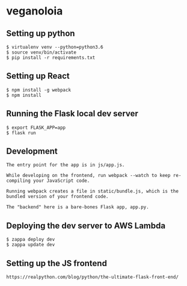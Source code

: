 # veganoloia

## Setting up python
```
$ virtualenv venv --python=python3.6
$ source venv/bin/activate
$ pip install -r requirements.txt
```

## Setting up React
```
$ npm install -g webpack
$ npm install
```

## Running the Flask local dev server
```
$ export FLASK_APP=app
$ flask run
```

## Development
```
The entry point for the app is in js/app.js.

While developing on the frontend, run webpack --watch to keep re-compiling your JavaScript code.

Running webpack creates a file in static/bundle.js, which is the bundled version of your frontend code.

The "backend" here is a bare-bones Flask app, app.py.
```

## Deploying the dev server to AWS Lambda
```
$ zappa deploy dev
$ zappa update dev
```

## Setting up the JS frontend
```
https://realpython.com/blog/python/the-ultimate-flask-front-end/
```
